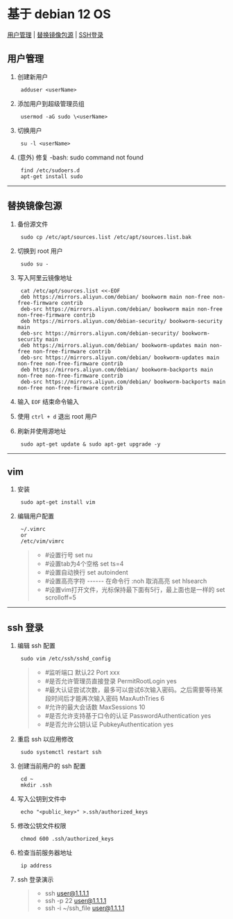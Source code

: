 # 基于 debian 12 OS

[用户管理](#section1) | [替换镜像包源](#section2) | [SSH登录](#section3)

## 用户管理 <a id="section1"></a>
1. 创建新用户
        
        adduser <userName>
1. 添加用户到超级管理员组

        usermod -aG sudo \<userName>
1. 切换用户

        su -l <userName>
1. (意外) 修复 -bash: sudo command not found 

        find /etc/sudoers.d
        apt-get install sudo

***
## 替换镜像包源 <a id="section2"></a>
1. 备份源文件

        sudo cp /etc/apt/sources.list /etc/apt/sources.list.bak
1. 切换到 root 用户

        sudo su -
1. 写入阿里云镜像地址

        cat /etc/apt/sources.list <<-EOF
        deb https://mirrors.aliyun.com/debian/ bookworm main non-free non-free-firmware contrib
        deb-src https://mirrors.aliyun.com/debian/ bookworm main non-free non-free-firmware contrib
        deb https://mirrors.aliyun.com/debian-security/ bookworm-security main
        deb-src https://mirrors.aliyun.com/debian-security/ bookworm-security main
        deb https://mirrors.aliyun.com/debian/ bookworm-updates main non-free non-free-firmware contrib
        deb-src https://mirrors.aliyun.com/debian/ bookworm-updates main non-free non-free-firmware contrib
        deb https://mirrors.aliyun.com/debian/ bookworm-backports main non-free non-free-firmware contrib
        deb-src https://mirrors.aliyun.com/debian/ bookworm-backports main non-free non-free-firmware contrib
1. 输入 `EOF` 结束命令输入
1. 使用 `ctrl + d` 退出 root 用户
1. 刷新并使用源地址

        sudo apt-get update & sudo apt-get upgrade -y

***
## vim
1. 安装

        sudo apt-get install vim
2. 编辑用户配置

        ~/.vimrc   
        or
        /etc/vim/vimrc
    >- #设置行号
        set nu          
    >- #设置tab为4个空格
        set ts=4        
    >- #设置自动换行
        set autoindent  
    >- #设置高亮字符 ------ 在命令行 :noh 取消高亮
        set hlsearch    
    >-  #设置vim打开文件，光标保持最下面有5行，最上面也是一样的
        set scrolloff=5
        
***
## ssh 登录 <a id="section3"></a>
1. 编辑 ssh 配置

        sudo vim /etc/ssh/sshd_config
    >- #监听端口  默认22
        Port xxx
    >- #是否允许管理员直接登录
        PermitRootLogin yes
    >- #最大认证尝试次数，最多可以尝试6次输入密码。之后需要等待某段时间后才能再次输入密码
        MaxAuthTries 6
    >- #允许的最大会话数
        MaxSessions 10
    >- #是否允许支持基于口令的认证
        PasswordAuthentication yes
    >- #是否允许公钥认证
        PubkeyAuthentication yes
1. 重启 ssh 以应用修改

        sudo systemctl restart ssh
1. 创建当前用户的 ssh 配置

        cd ~
        mkdir .ssh
1. 写入公钥到文件中

        echo "<public_key>" >.ssh/authorized_keys

1. 修改公钥文件权限

        chmod 600 .ssh/authorized_keys
1. 检查当前服务器地址

        ip address
3. ssh 登录演示
    >- ssh user@1.1.1.1    
    >- ssh -p 22 user@1.1.1.1
    >- ssh -i ~/ssh_file user@1.1.1.1